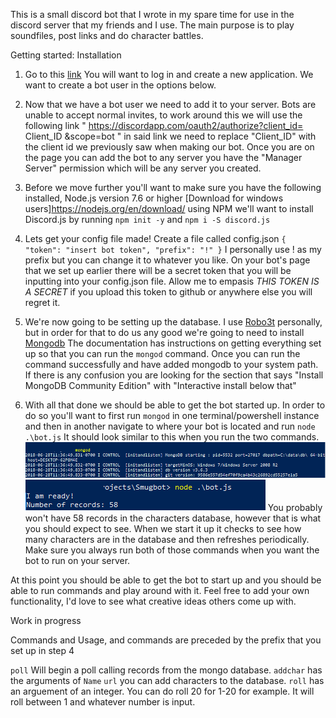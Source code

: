 This is a small discord bot that I wrote in my spare time for use in the discord server that my friends and I use. The main purpose is to play soundfiles, post links and do character battles. 


Getting started: Installation

1. Go to this [link](https://discordapp.com/developers/applications/me) You will want to log in and create a new application. We want to create a bot user in the options below.

2. Now that we have a bot user we need to add it to your server. Bots are unable to accept normal invites, to work around this we will use the following link " https://discordapp.com/oauth2/authorize?client_id= Client_ID &scope=bot " in said link we need to replace "Client_ID" with the client id we previously saw when making our bot. Once you are on the page you can add the bot to any server you have the "Manager Server" permission which will be any server you created.

3. Before we move further you'll want to make sure you have the following installed, Node.js version 7.6 or higher [Download for windows users]https://nodejs.org/en/download/ using NPM we'll want to install Discord.js by running `npm init -y` and `npm i -S discord.js`

4. Lets get your config file made! Create a file called config.json `{
  "token": "insert bot token",
  "prefix": "!"
}` I personally use ! as my prefix but you can change it to whatever you like. On your bot's page that we set up earlier there will be a secret token that you will be inputting into your config.json file. Allow me to empasis *THIS TOKEN IS A SECRET* if you upload this token to github or anywhere else you will regret it.

5. We're now going to be setting up the database. I use [Robo3t](https://robomongo.org/) personally, but in order for that to do us any good we're going to need to install [Mongodb](https://docs.mongodb.com/manual/administration/install-community/) The documentation has instructions on getting everything set up so that you can run the `mongod` command. Once you can run the command successfully and have added mongodb to your system path. If there is any confusion you are looking for the section that says "Install MongoDB Community Edition" with "Interactive install below that"

6. With all that done we should be able to get the bot started up. In order to do so you'll want to first run `mongod` in one terminal/powershell instance and then in another navigate to where your bot is located and run `node .\bot.js` It should look similar to this when you run the two commands. 
<br>![alt text](https://github.com/Trodrigs1120/DiscordSoundBot/blob/master/tutorialassets/Mongod.png "MongoDB Screenshot")
<br>![alt text](https://github.com/Trodrigs1120/DiscordSoundBot/blob/master/tutorialassets/NodeExample.png "Node Screenshot")
You probably won't have 58 records in the characters database, however that is what you should expect to see. When we start it up it checks to see how many characters are in the database and then refreshes periodically. Make sure you always run both of those commands when you want the bot to run on your server. 

At this point you should be able to get the bot to start up and you should be able to run commands and play around with it. Feel free to add your own functionality, I'd love to see what creative ideas others come up with. 


Work in progress 

 Commands and Usage, and commands are preceded by the prefix that you set up in step 4
 
 `poll` Will begin a poll calling records from the mongo database. 
 `addchar` has the arguments of `Name` `url` you can add characters to the database.
 `roll` has an arguement of an integer. You can do roll 20 for 1-20 for example. It will roll between 1 and whatever number is input.

